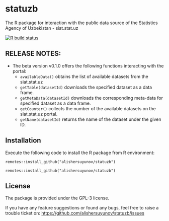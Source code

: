 # statuzb
The R package for interaction with the public data source of the Statistics Agency of Uzbekistan - siat.stat.uz

[![R build status](https://github.com/r-lib/actions/workflows/R-CMD-check/badge.svg)](https://github.com/r-lib/actions/actions?workflow=R-CMD-check)

## RELEASE NOTES:
* The beta version v0.1.0 offers the following functions interacting with the portal:
  - `availableData()` obtains the list of available datasets from the siat.stat.uz
  - `getTable(datasetId)` downloads the specified dataset as a data frame.
  - `getMetaData(datasetId)` downloads the corresponding meta-data for specified dataset as a data frame.
  - `getCounter()` collects the number of the available datasets on the siat.stat.uz portal.
  - `getName(datasetId)` returns the name of the dataset under the given ID.
  

## Installation
Execute the following code to install the R package from R environment: 

```{r, installation1}
remotes::install_github("alishersuyunov/statuzb")
```
```{r, installation2}
remotes::install_github("alishersuyunov/statuzb")
```

## License
The package is provided under the GPL-3 license.

If you have any feature suggestions or found any bugs, feel free to raise a trouble ticket on: https://github.com/alishersuyunov/statuzb/issues
